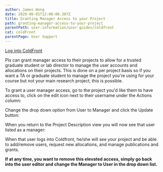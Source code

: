 ```yaml
---
author: James Hong
date: 2020-06-01T12:00:00.387Z
title: Granting Manager Access to your Project
path: granting-manager-access-to-your-project
parentPath: user-information/user-guides/coldfront
cat: coldFront
parentPage: User Support
---
```


[Log into ColdFront](https://hpcaccount.usc.edu/)


PIs can grant manager access to their projects to allow for a trusted graduate student or lab director to manage the user accounts and allocations on their projects.  This is done on a per project basis so if you want a TA or graduate student to manage the project you're using for your course but not your main research project, this is possible.


To grant a user manager access, go to the project you'd like them to have access to, click on the edit icon next to their username under the Actions column:


Change the drop down option from User to Manager and click the Update button: 


When you return to the Project Description view you will now see that user listed as a manager:


When that user logs into Coldfront, he/she will see your project and be able to add/remove users, request new allocations, and manage publications and grants.


**If at any time, you want to remove this elevated access, simply go back into the user editor and change the Manager to User in the drop down list.**


